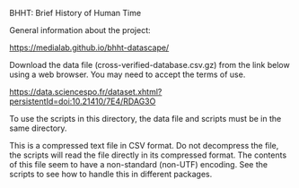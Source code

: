 BHHT: Brief History of Human Time

General information about the project:

https://medialab.github.io/bhht-datascape/

Download the data file (cross-verified-database.csv.gz) from the
link below using a web browser.  You may need to accept the terms
of use.

https://data.sciencespo.fr/dataset.xhtml?persistentId=doi:10.21410/7E4/RDAG3O

To use the scripts in this directory, the data file and scripts must be in the
same directory.

This is a compressed text file in CSV format. Do not decompress the file, the
scripts will read the file directly in its compressed format.  The contents
of this file seem to have a non-standard (non-UTF) encoding.  See the scripts
to see how to handle this in different packages.
